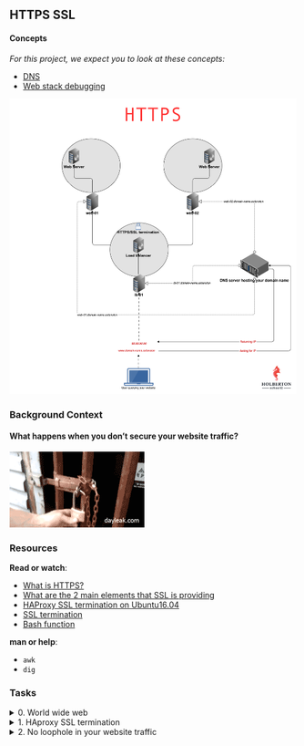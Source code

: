 ## HTTPS SSL

#### Concepts

_For this project, we expect you to look at these concepts:_

- [DNS](DNS.md)
- [Web stack debugging](../0x0D-web_stack_debugging_0/web_stack_debugging.md)

![HTTPS](HTTPS.png)

### Background Context

#### What happens when you don’t secure your website traffic?

![What happen?](not_secure.gif)

### Resources

**Read or watch**:

- [What is HTTPS?](https://www.instantssl.com/http-vs-https)
- [What are the 2 main elements that SSL is providing](https://www.sslshopper.com/why-ssl-the-purpose-of-using-ssl-certificates.html)
- [HAProxy SSL termination on Ubuntu16.04](https://docs.ionos.com/cloud/)
- [SSL termination](https://en.wikipedia.org/wiki/TLS_termination_proxy)
- [Bash function](https://tldp.org/LDP/abs/html/complexfunct.html)

**man or help**:

- `awk`
- `dig`

### Tasks

<details>
<summary>0. World wide web</summary>

Set up your domain zone so that the subdomain www directs to your load-balancer `IP (lb-01)`. For convenience, let's also include additional subdomains and create a Bash script that will present subdomain information.

***Prerequisites:***

1. Incorporate the subdomain www into your domain and direct it to your `lb-01 IP` (you may remove any default subdomains configured with your domain name).
2. Include the subdomain `lb-01` in your domain and direct it to your `lb-01 IP`.
3. Include the subdomain `web-01` in your domain and direct it to your `web-01 IP`.
4. Include the subdomain `web-02` in your domain and direct it to your `web-02 IP`.

Your Bash script should accept two arguments:
- `domain`:
  - type: string
  - purpose: domain name to audit
  - required: yes
- `subdomain`:
  - type: string
  - purpose: specific subdomain to audit
  - required: no

Output: `The subdomain [SUB_DOMAIN] is a [RECORD_TYPE] record and points to [DESTINATION]`

When only the `domain` parameter is provided, display information for its subdomains `www`, `lb-01`, `web-01`, and `web-02`, in this specific order. When both domain and subdomain parameters are provided, display information for the specified `subdomain`. Ignore `shellcheck` case `SC2086`.

The script must use ``awk`` and at least one Bash function. You don't need to handle edge cases such as empty parameters, non-existent domain names, or non-existent subdomains.

```shell
sylvain@ubuntu$ dig www.holberton.online | grep -A1 'ANSWER SECTION:'
;; ANSWER SECTION:
www.holberton.online.   87  IN  A   54.210.47.110
sylvain@ubuntu$ dig lb-01.holberton.online | grep -A1 'ANSWER SECTION:'
;; ANSWER SECTION:
lb-01.holberton.online. 101 IN  A   54.210.47.110
sylvain@ubuntu$ dig web-01.holberton.online | grep -A1 'ANSWER SECTION:'
;; ANSWER SECTION:
web-01.holberton.online. 212    IN  A   34.198.248.145
sylvain@ubuntu$ dig web-02.holberton.online | grep -A1 'ANSWER SECTION:'
;; ANSWER SECTION:
web-02.holberton.online. 298    IN  A   54.89.38.100
sylvain@ubuntu$
sylvain@ubuntu$
sylvain@ubuntu$ ./0-world_wide_web holberton.online
The subdomain www is a A record and points to 54.210.47.110
The subdomain lb-01 is a A record and points to 54.210.47.110
The subdomain web-01 is a A record and points to 34.198.248.145
The subdomain web-02 is a A record and points to 54.89.38.100
sylvain@ubuntu$
sylvain@ubuntu$ ./0-world_wide_web holberton.online web-02
The subdomain web-02 is a A record and points to 54.89.38.100
sylvain@ubuntu$
```
***
**Repo:**
- File: `0-world_wide_web`
</details>

<details>
<summary>1. HAproxy SSL termination</summary>

"SSL termination on HAproxy" implies that `HAproxy` is set up to manage encrypted traffic, decrypt it, and forward it to its intended destination.

You need to generate a certificate using `certbot` and set up `HAproxy` to handle encrypted traffic for your subdomain `www.`.

***Prerequisites:***

- HAproxy should be set to listen on TCP port 443
- HAproxy should be configured to handle SSL traffic
- HAproxy should be set up to serve encrypted traffic that will return the root `/` of your web server
- When you access the root of your domain name, the returned page should contain `Holberton School`
- Share your HAproxy configuration as an answer file (`/etc/haproxy/haproxy.cfg`)

The file named `1-haproxy_ssl_termination` should be your HAproxy configuration file

Please ensure that you have installed HAproxy 1.5 or a later version, as [SSL termination](https://en.wikipedia.org/wiki/TLS_termination_proxy) is not supported in versions earlier than 1.5.

```shell
sylvain@ubuntu$ curl -sI https://www.holberton.online
HTTP/1.1 200 OK
Server: nginx/1.4.6 (Ubuntu)
Date: Tue, 28 Feb 2017 01:52:04 GMT
Content-Type: text/html
Content-Length: 30
Last-Modified: Tue, 21 Feb 2017 07:21:32 GMT
ETag: "58abea7c-1e"
X-Served-By: 03-web-01
Accept-Ranges: bytes
sylvain@ubuntu$
sylvain@ubuntu$ curl https://www.holberton.online
Holberton School for the win!
sylvain@ubuntu$
```

***
**Repo:**
- File: `1-haproxy_ssl_termination`
</details>

<details>
<summary>2. No loophole in your website traffic</summary>

It's a good practice to mandate HTTPS traffic, thereby eliminating the possibility of unencrypted traffic. Set up HAproxy to automatically reroute HTTP traffic to HTTPS.

***Prerequisites:***

- The process should be seamless for the user
- HAproxy should return a 301 status code
- HAproxy should redirect HTTP traffic to HTTPS
- Share your HAproxy configuration as an answer file (`/etc/haproxy/haproxy.cfg`)

The file named `100-redirect_http_to_https` should serve as your HAproxy configuration file

***
**Repo:**
- File: `100-redirect_http_to_https`
</details>
